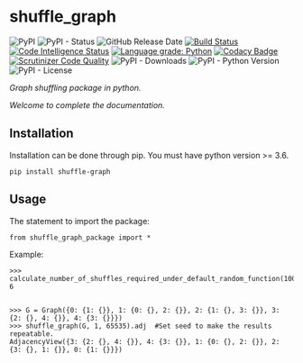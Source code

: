# shuffle_graph

![PyPI](https://img.shields.io/pypi/v/shuffle_graph?color=red)
![PyPI - Status](https://img.shields.io/pypi/status/shuffle_graph)
![GitHub Release Date](https://img.shields.io/github/release-date/fsssosei/shuffle_graph)
[![Build Status](https://scrutinizer-ci.com/g/fsssosei/shuffle_graph/badges/build.png?b=master)](https://scrutinizer-ci.com/g/fsssosei/shuffle_graph/build-status/master)
[![Code Intelligence Status](https://scrutinizer-ci.com/g/fsssosei/shuffle_graph/badges/code-intelligence.svg?b=master)](https://scrutinizer-ci.com/code-intelligence)
[![Language grade: Python](https://img.shields.io/lgtm/grade/python/g/fsssosei/shuffle_graph.svg?logo=lgtm&logoWidth=18)](https://lgtm.com/projects/g/fsssosei/shuffle_graph/context:python)
[![Codacy Badge](https://api.codacy.com/project/badge/Grade/eee9f9c7d45a49808774f88351942b7b)](https://www.codacy.com/manual/fsssosei/shuffle_graph?utm_source=github.com&amp;utm_medium=referral&amp;utm_content=fsssosei/shuffle_graph&amp;utm_campaign=Badge_Grade)
[![Scrutinizer Code Quality](https://scrutinizer-ci.com/g/fsssosei/shuffle_graph/badges/quality-score.png?b=master)](https://scrutinizer-ci.com/g/fsssosei/shuffle_graph/?branch=master)
![PyPI - Downloads](https://img.shields.io/pypi/dw/shuffle_graph?label=PyPI%20-%20Downloads)
![PyPI - Python Version](https://img.shields.io/pypi/pyversions/shuffle_graph)
![PyPI - License](https://img.shields.io/pypi/l/shuffle_graph)

*Graph shuffling package in python.*

*Welcome to complete the documentation.*

## Installation

Installation can be done through pip. You must have python version >= 3.6.

	pip install shuffle-graph

## Usage

The statement to import the package:

	from shuffle_graph_package import *
	
Example:

	>>> calculate_number_of_shuffles_required_under_default_random_function(10000)
	6


	>>> G = Graph({0: {1: {}}, 1: {0: {}, 2: {}}, 2: {1: {}, 3: {}}, 3: {2: {}, 4: {}}, 4: {3: {}}})
	>>> shuffle_graph(G, 1, 65535).adj  #Set seed to make the results repeatable.
	AdjacencyView({3: {2: {}, 4: {}}, 4: {3: {}}, 1: {0: {}, 2: {}}, 2: {3: {}, 1: {}}, 0: {1: {}}})
